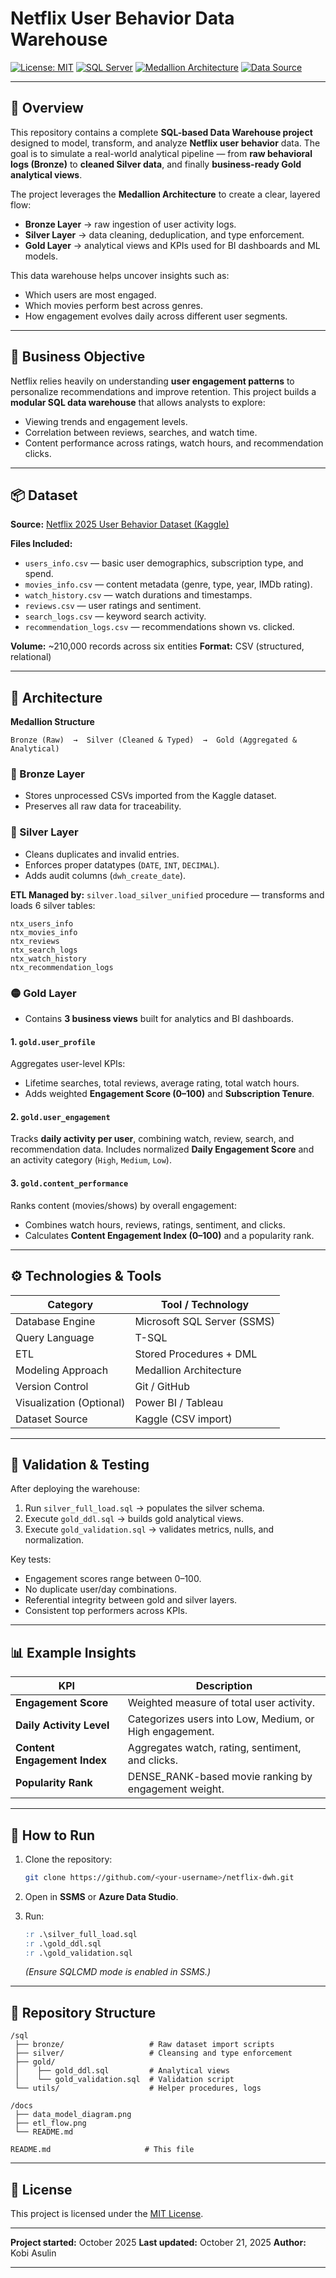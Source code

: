 # Netflix User Behavior Data Warehouse

[![License: MIT](https://img.shields.io/badge/License-MIT-yellow.svg)](https://opensource.org/licenses/MIT)
[![SQL Server](https://img.shields.io/badge/SQL-Server-blue)](https://learn.microsoft.com/en-us/sql/sql-server/)
[![Medallion Architecture](https://img.shields.io/badge/Architecture-Medallion-green)](https://www.databricks.com/glossary/medallion-architecture)
[![Data Source](https://img.shields.io/badge/Dataset-Kaggle-red)](https://www.kaggle.com/datasets/sayeeduddin/netflix-2025user-behavior-dataset-210k-records)

---

## 🎯 Overview

This repository contains a complete **SQL-based Data Warehouse project** designed to model, transform, and analyze **Netflix user behavior** data.
The goal is to simulate a real-world analytical pipeline — from **raw behavioral logs (Bronze)** to **cleaned Silver data**, and finally **business-ready Gold analytical views**.

The project leverages the **Medallion Architecture** to create a clear, layered flow:

* **Bronze Layer** → raw ingestion of user activity logs.
* **Silver Layer** → data cleaning, deduplication, and type enforcement.
* **Gold Layer** → analytical views and KPIs used for BI dashboards and ML models.

This data warehouse helps uncover insights such as:

* Which users are most engaged.
* Which movies perform best across genres.
* How engagement evolves daily across different user segments.

---

## 🧠 Business Objective

Netflix relies heavily on understanding **user engagement patterns** to personalize recommendations and improve retention.
This project builds a **modular SQL data warehouse** that allows analysts to explore:

* Viewing trends and engagement levels.
* Correlation between reviews, searches, and watch time.
* Content performance across ratings, watch hours, and recommendation clicks.

---

## 📦 Dataset

**Source:** [Netflix 2025 User Behavior Dataset (Kaggle)](https://www.kaggle.com/datasets/sayeeduddin/netflix-2025user-behavior-dataset-210k-records)

**Files Included:**

* `users_info.csv` — basic user demographics, subscription type, and spend.
* `movies_info.csv` — content metadata (genre, type, year, IMDb rating).
* `watch_history.csv` — watch durations and timestamps.
* `reviews.csv` — user ratings and sentiment.
* `search_logs.csv` — keyword search activity.
* `recommendation_logs.csv` — recommendations shown vs. clicked.

**Volume:** ~210,000 records across six entities
**Format:** CSV (structured, relational)

---

## 🧱 Architecture

**Medallion Structure**

```
Bronze (Raw)  →  Silver (Cleaned & Typed)  →  Gold (Aggregated & Analytical)
```

### 🔹 Bronze Layer

* Stores unprocessed CSVs imported from the Kaggle dataset.
* Preserves all raw data for traceability.

### 🔸 Silver Layer

* Cleans duplicates and invalid entries.
* Enforces proper datatypes (`DATE`, `INT`, `DECIMAL`).
* Adds audit columns (`dwh_create_date`).

**ETL Managed by:**
`silver.load_silver_unified` procedure — transforms and loads 6 silver tables:

```
ntx_users_info
ntx_movies_info
ntx_reviews
ntx_search_logs
ntx_watch_history
ntx_recommendation_logs
```

### 🟡 Gold Layer

* Contains **3 business views** built for analytics and BI dashboards.

#### 1. `gold.user_profile`

Aggregates user-level KPIs:

* Lifetime searches, total reviews, average rating, total watch hours.
* Adds weighted **Engagement Score (0–100)** and **Subscription Tenure**.

#### 2. `gold.user_engagement`

Tracks **daily activity per user**, combining watch, review, search, and recommendation data.
Includes normalized **Daily Engagement Score** and an activity category (`High`, `Medium`, `Low`).

#### 3. `gold.content_performance`

Ranks content (movies/shows) by overall engagement:

* Combines watch hours, reviews, ratings, sentiment, and clicks.
* Calculates **Content Engagement Index (0–100)** and a popularity rank.

---

## ⚙️ Technologies & Tools

| Category                 | Tool / Technology           |
| ------------------------ | --------------------------- |
| Database Engine          | Microsoft SQL Server (SSMS) |
| Query Language           | T-SQL                       |
| ETL                      | Stored Procedures + DML     |
| Modeling Approach        | Medallion Architecture      |
| Version Control          | Git / GitHub                |
| Visualization (Optional) | Power BI / Tableau          |
| Dataset Source           | Kaggle (CSV import)         |

---

## 🧪 Validation & Testing

After deploying the warehouse:

1. Run `silver_full_load.sql` → populates the silver schema.
2. Execute `gold_ddl.sql` → builds gold analytical views.
3. Execute `gold_validation.sql` → validates metrics, nulls, and normalization.

Key tests:

* Engagement scores range between 0–100.
* No duplicate user/day combinations.
* Referential integrity between gold and silver layers.
* Consistent top performers across KPIs.

---

## 📊 Example Insights

| KPI                          | Description                                             |
| ---------------------------- | ------------------------------------------------------- |
| **Engagement Score**         | Weighted measure of total user activity.                |
| **Daily Activity Level**     | Categorizes users into Low, Medium, or High engagement. |
| **Content Engagement Index** | Aggregates watch, rating, sentiment, and clicks.        |
| **Popularity Rank**          | DENSE_RANK-based movie ranking by engagement weight.    |

---

## 🚀 How to Run

1. Clone the repository:

   ```bash
   git clone https://github.com/<your-username>/netflix-dwh.git
   ```
2. Open in **SSMS** or **Azure Data Studio**.
3. Run:

   ```sql
   :r .\silver_full_load.sql
   :r .\gold_ddl.sql
   :r .\gold_validation.sql
   ```

   *(Ensure SQLCMD mode is enabled in SSMS.)*

---

## 📁 Repository Structure

```
/sql
 ├── bronze/                   # Raw dataset import scripts
 ├── silver/                   # Cleansing and type enforcement
 ├── gold/
 │    ├── gold_ddl.sql         # Analytical views
 │    └── gold_validation.sql  # Validation script
 └── utils/                    # Helper procedures, logs

/docs
 ├── data_model_diagram.png
 ├── etl_flow.png
 └── README.md

README.md                     # This file
```

---

## 🧾 License

This project is licensed under the [MIT License](LICENSE).

---

**Project started:** October 2025
**Last updated:** October 21, 2025
**Author:** Kobi Asulin

---

